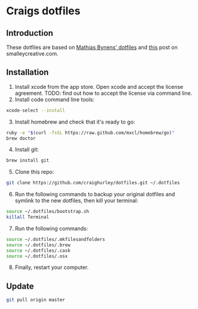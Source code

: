 # Craigs dotfiles

## Introduction
These dotfiles are based on [Mathias Bynens' dotfiles](https://github.com/mathiasbynens/dotfiles) and [this](http://blog.smalleycreative.com/tutorials/using-git-and-github-to-manage-your-dotfiles/) post on smalleycreative.com. 


## Installation

1. Install xcode from the app store.  Open xcode and accept the license agreement.  TODO: find out how to accept the license via command line.
2. Install code command line tools:
```bash
xcode-select --install
```

3. Install homebrew and check that it's ready to go:
```bash
ruby -e "$(curl -fsSL https://raw.github.com/mxcl/homebrew/go)"
brew doctor
```

4. Install git:
```bash
brew install git
```

5. Clone this repo:
```bash
git clone https://github.com/craighurley/dotfiles.git ~/.dotfiles 
```

6. Run the following commands to backup your original dotfiles and symlink to the new dotfiles, then kill your terminal:
```bash
source ~/.dotfiles/bootstrap.sh
killall Terminal
```

7. Run the following commands:
```bash
source ~/.dotfiles/.mkfilesandfolders
source ~/.dotfiles/.brew
source ~/.dotfiles/.cask
source ~/.dotfiles/.osx
```

8. Finally, restart your computer.


## Update
```bash
git pull origin master
```
